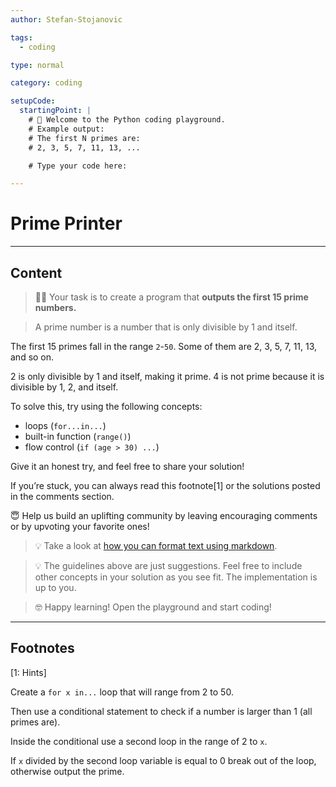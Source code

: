 ```yaml
---
author: Stefan-Stojanovic

tags:
  - coding

type: normal

category: coding

setupCode:
  startingPoint: |
    # 👋 Welcome to the Python coding playground. 
    # Example output:
    # The first N primes are:
    # 2, 3, 5, 7, 11, 13, ...

    # Type your code here:

---
```


# Prime Printer

---

## Content

> 👩‍💻 Your task is to create a program that **outputs the first 15 prime numbers.**

> A prime number is a number that is only divisible by 1 and itself.

The first 15 primes fall in the range `2`-`50`. Some of them are 2, 3, 5, 7, 11, 13, and so on.

2 is only divisible by 1 and itself, making it prime. 4 is not prime because it is divisible by 1, 2, and itself.

To solve this, try using the following concepts:
- loops (`for...in...`)
- built-in function (`range()`)
- flow control (`if (age > 30) ...`)

Give it an honest try, and feel free to share your solution!

If you’re stuck, you can always read this footnote[1] or the solutions posted in the comments section.

😇 Help us build an uplifting community by leaving encouraging comments or by upvoting your favorite ones!

> 💡 Take a look at [how you can format text using markdown](https://www.enki.com/glossary/general/markdown-formatting).

> 💡 The guidelines above are just suggestions. Feel free to include other concepts in your solution as you see fit. The implementation is up to you.

> 🤓 Happy learning! Open the playground and start coding!

---

## Footnotes

[1: Hints]

Create a `for x in...` loop that will range from 2 to 50. 

Then use a conditional statement to check if a number is larger than 1 (all primes are). 

Inside the conditional use a second loop in the range of 2 to `x`.

If `x` divided by the second loop variable is equal to 0 break out of the loop, otherwise output the prime.
